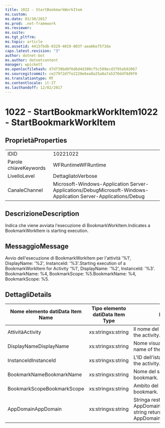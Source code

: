 ```yaml
---
title: 1022 - StartBookmarkWorkItem
ms.custom: 
ms.date: 03/30/2017
ms.prod: .net-framework
ms.reviewer: 
ms.suite: 
ms.tgt_pltfrm: 
ms.topic: article
ms.assetid: 4415fbdb-0329-4019-803f-aea66e75f3da
caps.latest.revision: "3"
author: dotnet-bot
ms.author: dotnetcontent
manager: wpickett
ms.openlocfilehash: d7df39bd0f6d6d4d309cf5c599ecd3795eb92067
ms.sourcegitcommit: ce279f2d7fe2220e6ea0a25a8a7a5370ddf8d9f0
ms.translationtype: MT
ms.contentlocale: it-IT
ms.lasthandoff: 12/02/2017
---
```

# <a name="1022---startbookmarkworkitem"></a><span data-ttu-id="c85bc-102">1022 - StartBookmarkWorkItem</span><span class="sxs-lookup"><span data-stu-id="c85bc-102">1022 - StartBookmarkWorkItem</span></span>
## <a name="properties"></a><span data-ttu-id="c85bc-103">Proprietà</span><span class="sxs-lookup"><span data-stu-id="c85bc-103">Properties</span></span>  
  
|||  
|-|-|  
|<span data-ttu-id="c85bc-104">ID</span><span class="sxs-lookup"><span data-stu-id="c85bc-104">ID</span></span>|<span data-ttu-id="c85bc-105">1022</span><span class="sxs-lookup"><span data-stu-id="c85bc-105">1022</span></span>|  
|<span data-ttu-id="c85bc-106">Parole chiave</span><span class="sxs-lookup"><span data-stu-id="c85bc-106">Keywords</span></span>|<span data-ttu-id="c85bc-107">WFRuntime</span><span class="sxs-lookup"><span data-stu-id="c85bc-107">WFRuntime</span></span>|  
|<span data-ttu-id="c85bc-108">Livello</span><span class="sxs-lookup"><span data-stu-id="c85bc-108">Level</span></span>|<span data-ttu-id="c85bc-109">Dettagliato</span><span class="sxs-lookup"><span data-stu-id="c85bc-109">Verbose</span></span>|  
|<span data-ttu-id="c85bc-110">Canale</span><span class="sxs-lookup"><span data-stu-id="c85bc-110">Channel</span></span>|<span data-ttu-id="c85bc-111">Microsoft-Windows-Application Server-Applications/Debug</span><span class="sxs-lookup"><span data-stu-id="c85bc-111">Microsoft-Windows-Application Server-Applications/Debug</span></span>|  
  
## <a name="description"></a><span data-ttu-id="c85bc-112">Descrizione</span><span class="sxs-lookup"><span data-stu-id="c85bc-112">Description</span></span>  
 <span data-ttu-id="c85bc-113">Indica che viene avviata l'esecuzione di BookmarkWorkItem.</span><span class="sxs-lookup"><span data-stu-id="c85bc-113">Indicates a BookmarkWorkItem is starting execution.</span></span>  
  
## <a name="message"></a><span data-ttu-id="c85bc-114">Messaggio</span><span class="sxs-lookup"><span data-stu-id="c85bc-114">Message</span></span>  
 <span data-ttu-id="c85bc-115">Avvio dell'esecuzione di BookmarkWorkItem per l'attività '%1', DisplayName: '%2', InstanceId: '%3'.</span><span class="sxs-lookup"><span data-stu-id="c85bc-115">Starting execution of a BookmarkWorkItem for Activity '%1', DisplayName: '%2', InstanceId: '%3'.</span></span>  <span data-ttu-id="c85bc-116">BookmarkName: %4, BookmarkScope: %5.</span><span class="sxs-lookup"><span data-stu-id="c85bc-116">BookmarkName: %4, BookmarkScope: %5.</span></span>  
  
## <a name="details"></a><span data-ttu-id="c85bc-117">Dettagli</span><span class="sxs-lookup"><span data-stu-id="c85bc-117">Details</span></span>  
  
|<span data-ttu-id="c85bc-118">Nome elemento dati</span><span class="sxs-lookup"><span data-stu-id="c85bc-118">Data Item Name</span></span>|<span data-ttu-id="c85bc-119">Tipo elemento dati</span><span class="sxs-lookup"><span data-stu-id="c85bc-119">Data Item Type</span></span>|<span data-ttu-id="c85bc-120">Descrizione</span><span class="sxs-lookup"><span data-stu-id="c85bc-120">Description</span></span>|  
|--------------------|--------------------|-----------------|  
|<span data-ttu-id="c85bc-121">Attività</span><span class="sxs-lookup"><span data-stu-id="c85bc-121">Activity</span></span>|<span data-ttu-id="c85bc-122">xs:string</span><span class="sxs-lookup"><span data-stu-id="c85bc-122">xs:string</span></span>|<span data-ttu-id="c85bc-123">Il nome del tipo di attività.</span><span class="sxs-lookup"><span data-stu-id="c85bc-123">The type name of the activity.</span></span>|  
|<span data-ttu-id="c85bc-124">DisplayName</span><span class="sxs-lookup"><span data-stu-id="c85bc-124">DisplayName</span></span>|<span data-ttu-id="c85bc-125">xs:string</span><span class="sxs-lookup"><span data-stu-id="c85bc-125">xs:string</span></span>|<span data-ttu-id="c85bc-126">Nome visualizzato dell'attività.</span><span class="sxs-lookup"><span data-stu-id="c85bc-126">The display name of the activity.</span></span>|  
|<span data-ttu-id="c85bc-127">InstanceId</span><span class="sxs-lookup"><span data-stu-id="c85bc-127">InstanceId</span></span>|<span data-ttu-id="c85bc-128">xs:string</span><span class="sxs-lookup"><span data-stu-id="c85bc-128">xs:string</span></span>|<span data-ttu-id="c85bc-129">L'ID dell'istanza dell'attività.</span><span class="sxs-lookup"><span data-stu-id="c85bc-129">The instance id of the activity.</span></span>|  
|<span data-ttu-id="c85bc-130">BookmarkName</span><span class="sxs-lookup"><span data-stu-id="c85bc-130">BookmarkName</span></span>|<span data-ttu-id="c85bc-131">xs:string</span><span class="sxs-lookup"><span data-stu-id="c85bc-131">xs:string</span></span>|<span data-ttu-id="c85bc-132">Nome del segnalibro.</span><span class="sxs-lookup"><span data-stu-id="c85bc-132">The name of the bookmark.</span></span>|  
|<span data-ttu-id="c85bc-133">BookmarkScope</span><span class="sxs-lookup"><span data-stu-id="c85bc-133">BookmarkScope</span></span>|<span data-ttu-id="c85bc-134">xs:string</span><span class="sxs-lookup"><span data-stu-id="c85bc-134">xs:string</span></span>|<span data-ttu-id="c85bc-135">Ambito del segnalibro.</span><span class="sxs-lookup"><span data-stu-id="c85bc-135">The scope of the bookmark.</span></span>|  
|<span data-ttu-id="c85bc-136">AppDomain</span><span class="sxs-lookup"><span data-stu-id="c85bc-136">AppDomain</span></span>|<span data-ttu-id="c85bc-137">xs:string</span><span class="sxs-lookup"><span data-stu-id="c85bc-137">xs:string</span></span>|<span data-ttu-id="c85bc-138">Stringa restituita da AppDomain.CurrentDomain.FriendlyName.</span><span class="sxs-lookup"><span data-stu-id="c85bc-138">The string returned by AppDomain.CurrentDomain.FriendlyName.</span></span>|
